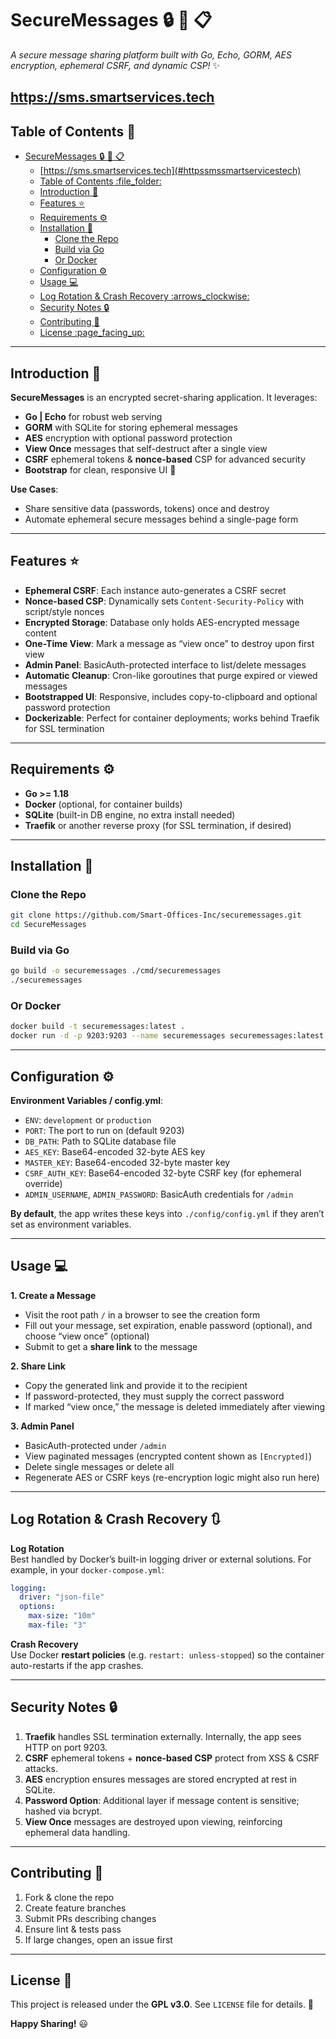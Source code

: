 # SecureMessages :lock: :rocket: :clipboard:

_A secure message sharing platform built with Go, Echo, GORM, AES encryption, ephemeral CSRF, and dynamic CSP!_ :sparkles:

https://sms.smartservices.tech
---

## Table of Contents  :file_folder:
- [SecureMessages :lock: :rocket: :clipboard:](#securemessages-lock-rocket-clipboard)
  - [https://sms.smartservices.tech](#httpssmssmartservicestech)
  - [Table of Contents  :file\_folder:](#table-of-contents--file_folder)
  - [Introduction :wave:](#introduction-wave)
  - [Features :star:](#features-star)
  - [Requirements :gear:](#requirements-gear)
  - [Installation :wrench:](#installation-wrench)
    - [Clone the Repo](#clone-the-repo)
    - [Build via Go](#build-via-go)
    - [Or Docker](#or-docker)
  - [Configuration :gear:](#configuration-gear)
  - [Usage :computer:](#usage-computer)
  - [Log Rotation \& Crash Recovery :arrows\_clockwise:](#log-rotation--crash-recovery-arrows_clockwise)
  - [Security Notes :lock:](#security-notes-lock)
  - [Contributing :handshake:](#contributing-handshake)
  - [License :page\_facing\_up:](#license-page_facing_up)

---

## Introduction :wave:

**SecureMessages** is an encrypted secret-sharing application. It leverages:
- **Go | Echo** for robust web serving
- **GORM** with SQLite for storing ephemeral messages
- **AES** encryption with optional password protection
- **View Once** messages that self-destruct after a single view
- **CSRF** ephemeral tokens & **nonce-based** CSP for advanced security
- **Bootstrap** for clean, responsive UI :sparkling_heart:

**Use Cases**:
- Share sensitive data (passwords, tokens) once and destroy
- Automate ephemeral secure messages behind a single-page form

---

## Features :star:

- **Ephemeral CSRF**: Each instance auto-generates a CSRF secret
- **Nonce-based CSP**: Dynamically sets `Content-Security-Policy` with script/style nonces
- **Encrypted Storage**: Database only holds AES-encrypted message content
- **One-Time View**: Mark a message as “view once” to destroy upon first view
- **Admin Panel**: BasicAuth-protected interface to list/delete messages
- **Automatic Cleanup**: Cron-like goroutines that purge expired or viewed messages
- **Bootstrapped UI**: Responsive, includes copy-to-clipboard and optional password protection
- **Dockerizable**: Perfect for container deployments; works behind Traefik for SSL termination

---

## Requirements :gear:

- **Go >= 1.18**  
- **Docker** (optional, for container builds)
- **SQLite** (built-in DB engine, no extra install needed)
- **Traefik** or another reverse proxy (for SSL termination, if desired)

---

## Installation :wrench:

### Clone the Repo
```bash
git clone https://github.com/Smart-Offices-Inc/securemessages.git
cd SecureMessages
```

### Build via Go
```bash
go build -o securemessages ./cmd/securemessages
./securemessages
```

### Or Docker
```bash
docker build -t securemessages:latest .
docker run -d -p 9203:9203 --name securemessages securemessages:latest
```

---

## Configuration :gear:

**Environment Variables / config.yml**:
- `ENV`: `development` or `production`
- `PORT`: The port to run on (default 9203)
- `DB_PATH`: Path to SQLite database file
- `AES_KEY`: Base64-encoded 32-byte AES key
- `MASTER_KEY`: Base64-encoded 32-byte master key
- `CSRF_AUTH_KEY`: Base64-encoded 32-byte CSRF key (for ephemeral override)
- `ADMIN_USERNAME`, `ADMIN_PASSWORD`: BasicAuth credentials for `/admin`

**By default**, the app writes these keys into `./config/config.yml` if they aren’t set as environment variables.

---

## Usage :computer:

**1. Create a Message**  
   - Visit the root path `/` in a browser to see the creation form
   - Fill out your message, set expiration, enable password (optional), and choose “view once” (optional)
   - Submit to get a **share link** to the message

**2. Share Link**  
   - Copy the generated link and provide it to the recipient
   - If password-protected, they must supply the correct password
   - If marked “view once,” the message is deleted immediately after viewing

**3. Admin Panel**  
   - BasicAuth-protected under `/admin`
   - View paginated messages (encrypted content shown as `[Encrypted]`)
   - Delete single messages or delete all
   - Regenerate AES or CSRF keys (re-encryption logic might also run here)

---

## Log Rotation & Crash Recovery :arrows_clockwise:

**Log Rotation**  
Best handled by Docker’s built-in logging driver or external solutions. For example, in your `docker-compose.yml`:
```yaml
logging:
  driver: "json-file"
  options:
    max-size: "10m"
    max-file: "3"
```

**Crash Recovery**  
Use Docker **restart policies** (e.g. `restart: unless-stopped`) so the container auto-restarts if the app crashes.

---

## Security Notes :lock:

1. **Traefik** handles SSL termination externally. Internally, the app sees HTTP on port 9203.  
2. **CSRF** ephemeral tokens + **nonce-based CSP** protect from XSS & CSRF attacks.  
3. **AES** encryption ensures messages are stored encrypted at rest in SQLite.  
4. **Password Option**: Additional layer if message content is sensitive; hashed via bcrypt.  
5. **View Once** messages are destroyed upon viewing, reinforcing ephemeral data handling.

---

## Contributing :handshake:

1. Fork & clone the repo  
2. Create feature branches  
3. Submit PRs describing changes  
4. Ensure lint & tests pass  
5. If large changes, open an issue first

---

## License :page_facing_up:

This project is released under the **GPL v3.0**. See `LICENSE` file for details. :sparkling_heart:

**Happy Sharing!** :smiley:
